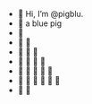 - 👋 Hi, I’m @pigblu.
- 👋 a blue pig
- 👋
- 👋 👋
- 👋 👋 👋
- 👋 👋 👋 👋
- 👋 👋 👋 👋 👋
- 👋 👋 👋 👋 👋 👋
- 👋 👋 
  
  
  
 
<!---
pigblu/pigblu is a ✨ special ✨ repository because its `README.md` (this file) appears on your GitHub profile.
You can click the Preview link to take a look at your changes.
--->
